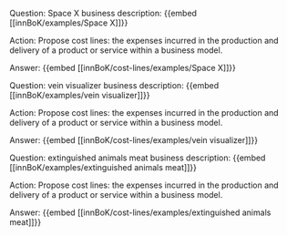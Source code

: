Question: Space X business description:
{{embed [[innBoK/examples/Space X]]}}

Action: Propose cost lines: the expenses incurred in the production and delivery of a product or service within a business model.

Answer:
{{embed [[innBoK/cost-lines/examples/Space X]]}}

Question: vein visualizer business description:
{{embed [[innBoK/examples/vein visualizer]]}}

Action: Propose cost lines: the expenses incurred in the production and delivery of a product or service within a business model.

Answer:
{{embed [[innBoK/cost-lines/examples/vein visualizer]]}}

Question: extinguished animals meat business description:
{{embed [[innBoK/examples/extinguished animals meat]]}}

Action: Propose cost lines: the expenses incurred in the production and delivery of a product or service within a business model.

Answer:
{{embed [[innBoK/cost-lines/examples/extinguished animals meat]]}}



